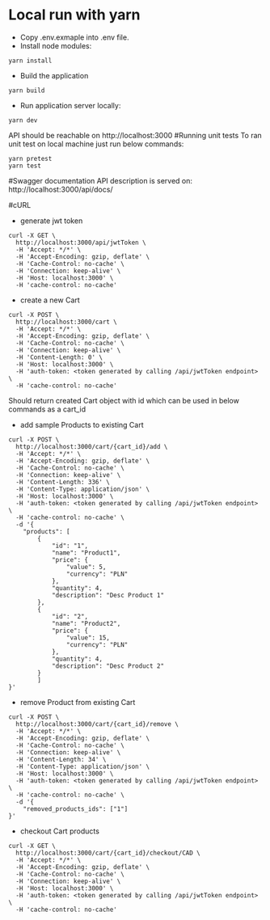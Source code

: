 # Local run with yarn
- Copy .env.exmaple into .env file.
- Install node modules:
```
yarn install
```
- Build the application
```
yarn build
```
- Run application server locally:
```
yarn dev
```
API should  be reachable on http://localhost:3000
#Running unit tests
To ran unit test on local machine just run below commands:
```
yarn pretest
yarn test
```
#Swagger documentation
API description is served on: http://localhost:3000/api/docs/

#cURL
- generate jwt token
```
curl -X GET \
  http://localhost:3000/api/jwtToken \
  -H 'Accept: */*' \
  -H 'Accept-Encoding: gzip, deflate' \
  -H 'Cache-Control: no-cache' \
  -H 'Connection: keep-alive' \
  -H 'Host: localhost:3000' \
  -H 'cache-control: no-cache'
```
- create a new Cart
```
curl -X POST \
  http://localhost:3000/cart \
  -H 'Accept: */*' \
  -H 'Accept-Encoding: gzip, deflate' \
  -H 'Cache-Control: no-cache' \
  -H 'Connection: keep-alive' \
  -H 'Content-Length: 0' \
  -H 'Host: localhost:3000' \
  -H 'auth-token: <token generated by calling /api/jwtToken endpoint> \
  -H 'cache-control: no-cache'
```
Should return created Cart object with id which can be used in below commands as a cart_id
- add sample Products to existing Cart


```
curl -X POST \
  http://localhost:3000/cart/{cart_id}/add \
  -H 'Accept: */*' \
  -H 'Accept-Encoding: gzip, deflate' \
  -H 'Cache-Control: no-cache' \
  -H 'Connection: keep-alive' \
  -H 'Content-Length: 336' \
  -H 'Content-Type: application/json' \
  -H 'Host: localhost:3000' \
  -H 'auth-token: <token generated by calling /api/jwtToken endpoint> \
  -H 'cache-control: no-cache' \
  -d '{
	"products": [
		{
			"id": "1",
			"name": "Product1",
			"price": {
				"value": 5,
				"currency": "PLN"
			},
			"quantity": 4,
			"description": "Desc Product 1"
		},
		{
			"id": "2",
			"name": "Product2",
			"price": {
				"value": 15,
				"currency": "PLN"
			},
			"quantity": 4,
			"description": "Desc Product 2"
		}
		]
}'
```
- remove Product from existing Cart
```
curl -X POST \
  http://localhost:3000/cart/{cart_id}/remove \
  -H 'Accept: */*' \
  -H 'Accept-Encoding: gzip, deflate' \
  -H 'Cache-Control: no-cache' \
  -H 'Connection: keep-alive' \
  -H 'Content-Length: 34' \
  -H 'Content-Type: application/json' \
  -H 'Host: localhost:3000' \
  -H 'auth-token: <token generated by calling /api/jwtToken endpoint> \
  -H 'cache-control: no-cache' \
  -d '{
	"removed_products_ids": ["1"]
}'
```
- checkout Cart products
```
curl -X GET \
  http://localhost:3000/cart/{cart_id}/checkout/CAD \
  -H 'Accept: */*' \
  -H 'Accept-Encoding: gzip, deflate' \
  -H 'Cache-Control: no-cache' \
  -H 'Connection: keep-alive' \
  -H 'Host: localhost:3000' \
  -H 'auth-token: <token generated by calling /api/jwtToken endpoint> \
  -H 'cache-control: no-cache'
```
